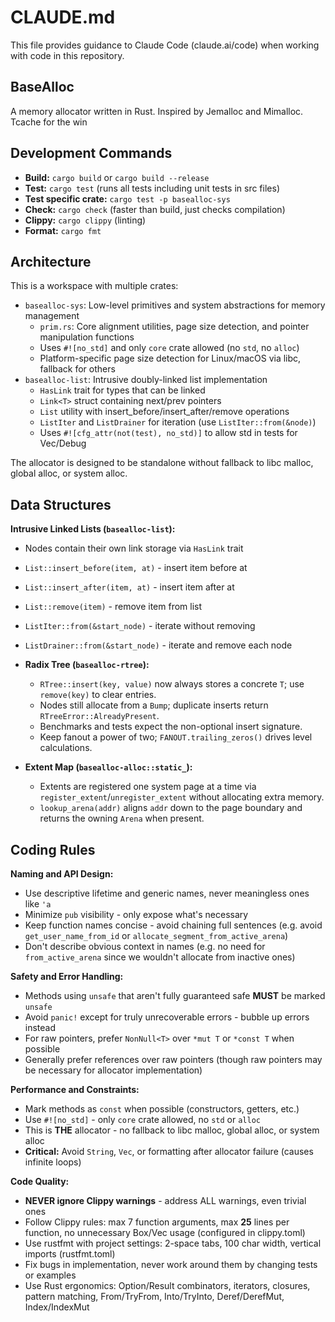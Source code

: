 
# CLAUDE.md

This file provides guidance to Claude Code (claude.ai/code) when working with code in this repository.

## BaseAlloc
A memory allocator written in Rust. Inspired by Jemalloc and Mimalloc. Tcache for the win

## Development Commands

- **Build:** `cargo build` or `cargo build --release`
- **Test:** `cargo test` (runs all tests including unit tests in src files)
- **Test specific crate:** `cargo test -p basealloc-sys`
- **Check:** `cargo check` (faster than build, just checks compilation)
- **Clippy:** `cargo clippy` (linting)
- **Format:** `cargo fmt`

## Architecture

This is a workspace with multiple crates:
- `basealloc-sys`: Low-level primitives and system abstractions for memory management
  - `prim.rs`: Core alignment utilities, page size detection, and pointer manipulation functions
  - Uses `#![no_std]` and only `core` crate allowed (no `std`, no `alloc`)
  - Platform-specific page size detection for Linux/macOS via libc, fallback for others
- `basealloc-list`: Intrusive doubly-linked list implementation
  - `HasLink` trait for types that can be linked
  - `Link<T>` struct containing next/prev pointers  
  - `List` utility with insert_before/insert_after/remove operations
  - `ListIter` and `ListDrainer` for iteration (use `ListIter::from(&node)`)
  - Uses `#![cfg_attr(not(test), no_std)]` to allow std in tests for Vec/Debug

The allocator is designed to be standalone without fallback to libc malloc, global alloc, or system alloc.

## Data Structures

**Intrusive Linked Lists (`basealloc-list`):**
- Nodes contain their own link storage via `HasLink` trait
- `List::insert_before(item, at)` - insert item before at
- `List::insert_after(item, at)` - insert item after at  
- `List::remove(item)` - remove item from list
- `ListIter::from(&start_node)` - iterate without removing
- `ListDrainer::from(&start_node)` - iterate and remove each node

- **Radix Tree (`basealloc-rtree`):**
  - `RTree::insert(key, value)` now always stores a concrete `T`; use `remove(key)` to clear entries.
  - Nodes still allocate from a `Bump`; duplicate inserts return `RTreeError::AlreadyPresent`.
  - Benchmarks and tests expect the non-optional insert signature.
  - Keep fanout a power of two; `FANOUT.trailing_zeros()` drives level calculations.
- **Extent Map (`basealloc-alloc::static_`):**
  - Extents are registered one system page at a time via `register_extent`/`unregister_extent` without allocating extra memory.
  - `lookup_arena(addr)` aligns `addr` down to the page boundary and returns the owning `Arena` when present.

## Coding Rules

**Naming and API Design:**
- Use descriptive lifetime and generic names, never meaningless ones like `'a`
- Minimize `pub` visibility - only expose what's necessary
- Keep function names concise - avoid chaining full sentences (e.g. avoid `get_user_name_from_id` or `allocate_segment_from_active_arena`)
- Don't describe obvious context in names (e.g. no need for `from_active_arena` since we wouldn't allocate from inactive ones)

**Safety and Error Handling:**
- Methods using `unsafe` that aren't fully guaranteed safe **MUST** be marked `unsafe`
- Avoid `panic!` except for truly unrecoverable errors - bubble up errors instead
- For raw pointers, prefer `NonNull<T>` over `*mut T` or `*const T` when possible
- Generally prefer references over raw pointers (though raw pointers may be necessary for allocator implementation)

**Performance and Constraints:**
- Mark methods as `const` when possible (constructors, getters, etc.)
- Use `#![no_std]` - only `core` crate allowed, no `std` or `alloc`
- This is **THE** allocator - no fallback to libc malloc, global alloc, or system alloc
- **Critical:** Avoid `String`, `Vec`, or formatting after allocator failure (causes infinite loops)

**Code Quality:**
- **NEVER ignore Clippy warnings** - address ALL warnings, even trivial ones
- Follow Clippy rules: max 7 function arguments, max **25** lines per function, no unnecessary Box/Vec usage (configured in clippy.toml)
- Use rustfmt with project settings: 2-space tabs, 100 char width, vertical imports (rustfmt.toml)
- Fix bugs in implementation, never work around them by changing tests or examples
- Use Rust ergonomics: Option/Result combinators, iterators, closures, pattern matching, From/TryFrom, Into/TryInto, Deref/DerefMut, Index/IndexMut
